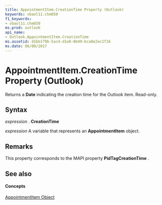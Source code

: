 ```yaml
---
title: AppointmentItem.CreationTime Property (Outlook)
keywords: vbaol11.chm850
f1_keywords:
- vbaol11.chm850
ms.prod: outlook
api_name:
- Outlook.AppointmentItem.CreationTime
ms.assetid: d1bb179b-5ac4-d1e8-0b49-bca0e2ec1f16
ms.date: 06/08/2017
---
```



# AppointmentItem.CreationTime Property (Outlook)

Returns a  **Date** indicating the creation time for the Outlook item. Read-only.


## Syntax

 _expression_ . **CreationTime**

 _expression_ A variable that represents an **AppointmentItem** object.


## Remarks

This property corresponds to the MAPI property  **PidTagCreationTime** .


## See also


#### Concepts


[AppointmentItem Object](appointmentitem-object-outlook.md)

